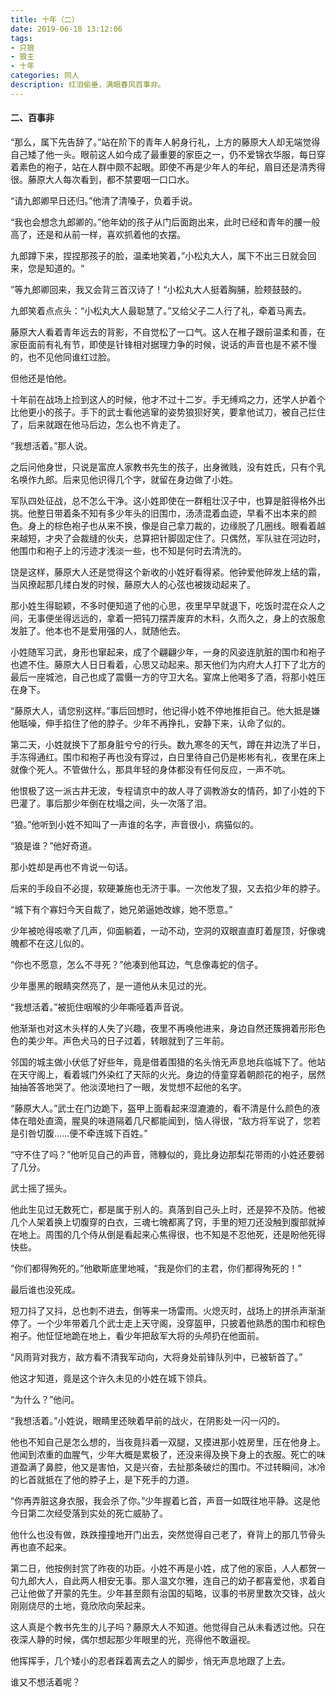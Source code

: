 ```yaml
---
title: 十年（二）
date: 2019-06-18 13:12:06
tags: 
- 只狼
- 狼主
- 十年
categories: 同人
description: 红泪偷垂，满眼春风百事非。
---
```


#### 二、百事非

“那么，属下先告辞了。”站在阶下的青年人躬身行礼，上方的藤原大人却无端觉得自己矮了他一头。眼前这人如今成了最重要的家臣之一，仍不爱锦衣华服，每日穿着素色的袍子，站在人群中颇不起眼。即使不再是少年人的年纪，眉目还是清秀得很。藤原大人每次看到，都不禁要咽一口口水。

“请九郎卿早日还归。”他清了清嗓子，负着手说。

“我也会想念九郎卿的。”他年幼的孩子从门后面跑出来，此时已经和青年的腰一般高了，还是和从前一样，喜欢抓着他的衣摆。

九郎蹲下来，捏捏那孩子的脸，温柔地笑着，”小松丸大人，属下不出三日就会回来，您是知道的。“

”等九郎卿回来，我又会背三首汉诗了！“小松丸大人挺着胸脯，脸颊鼓鼓的。

九郎笑着点点头：“小松丸大人最聪慧了。”又给父子二人行了礼，牵着马离去。

藤原大人看着青年远去的背影，不自觉松了一口气。这人在稚子跟前温柔和善，在家臣面前有礼有节，即使是针锋相对据理力争的时候，说话的声音也是不紧不慢的，也不见他同谁红过脸。

但他还是怕他。

十年前在战场上捡到这人的时候，他才不过十二岁。手无缚鸡之力，还学人护着个比他更小的孩子。手下的武士看他逃窜的姿势狼狈好笑，要拿他试刀，被自己拦住了，后来就跟在他马后边，怎么也不肯走了。

“我想活着。”那人说。

之后问他身世，只说是富庶人家教书先生的孩子，出身微贱，没有姓氏，只有个乳名唤作九郎。后来见他识得几个字，就留在身边做了小姓。

军队四处征战，总不怎么干净。这小姓即使在一群粗壮汉子中，也算是脏得格外出挑。他整日带着条不知有多少年头的旧围巾，汤渍混着血迹，早看不出本来的颜色。身上的棕色袍子也从来不换，像是自己拿刀裁的，边缘脱了几圈线。眼看着越来越短，才央了会裁缝的伙夫，总算把针脚固定住了。只偶然，军队驻在河边时，他围巾和袍子上的污迹才浅淡一些，也不知是何时去清洗的。

饶是这样，藤原大人还是觉得这个新收的小姓好看得紧。他钟爱他碎发上结的霜，当风撩起那几缕白发的时候，藤原大人的心弦也被拨动起来了。

那小姓生得聪颖，不多时便知道了他的心思，夜里早早就退下，吃饭时混在众人之间，无事便坐得远远的，拿着一把钝刀摆弄废弃的木料，久而久之，身上的衣服愈发脏了。他本也不是爱用强的人，就随他去。

小姓随军习武，身形也窜起来，成了个翩翩少年，一身的风姿连肮脏的围巾和袍子也遮不住。藤原大人日日看着，心思又动起来。那天他们为内府大人打下了北方的最后一座城池，自己也成了震慑一方的守卫大名。宴席上他喝多了酒，将那小姓压在身下。

“藤原大人，请您别这样。”事后回想时，他记得小姓不停地推拒自己。他大抵是嫌他聒噪，伸手掐住了他的脖子。少年不再挣扎，安静下来，认命了似的。

第二天，小姓就换下了那身脏兮兮的行头。数九寒冬的天气，蹲在井边洗了半日，手冻得通红。围巾和袍子再也没有穿过，白日里待自己仍是彬彬有礼，夜里在床上就像个死人。不管做什么，那具年轻的身体都没有任何反应，一声不吭。

他恨极了这一派古井无波，专程请京中的故人寻了调教游女的情药，卸了小姓的下巴灌了。事后那少年倒在枕塌之间，头一次落了泪。

“狼。”他听到小姓不知叫了一声谁的名字，声音很小，病猫似的。

“狼是谁？”他好奇道。

那小姓却是再也不肯说一句话。

后来的手段自不必提，软硬兼施也无济于事。一次他发了狠，又去掐少年的脖子。

“城下有个寡妇今天自裁了，她兄弟逼她改嫁，她不愿意。”

少年被呛得咳嗽了几声，仰面躺着，一动不动，空洞的双眼直直盯着屋顶，好像魂魄都不在这儿似的。

“你也不愿意，怎么不寻死？”他凑到他耳边，气息像毒蛇的信子。

少年墨黑的眼睛突然亮了，是一道他从未见过的光。

“我想活着。”被扼住咽喉的少年嘶哑着声音说。

他渐渐也对这木头样的人失了兴趣，夜里不再唤他进来，身边自然还簇拥着形形色色的美少年。声色犬马的日子过着，转眼就到了三年前。

邻国的城主做小伏低了好些年，竟是借着围猎的名头悄无声息地兵临城下了。他站在天守阁上，看着城门外染红了天际的火光。身边的侍童穿着朝颜花的袍子，居然抽抽答答地哭了。他淡漠地扫了一眼，发觉想不起他的名字。

“藤原大人。”武士在门边跪下，盔甲上面看起来湿漉漉的，看不清是什么颜色的液体在暗处直滴，腥臭的味道隔着几尺都能闻到，恼人得很，“敌方将军说了，您若是引咎切腹……便不牵连城下百姓。”

“守不住了吗？”他听见自己的声音，筛糠似的，竟比身边那梨花带雨的小姓还要弱了几分。

武士摇了摇头。

他此生见过无数死亡，都是属于别人的。真落到自己头上时，还是猝不及防。他被几个人架着换上切腹穿的白衣，三魂七魄都离了窍，手里的短刀还没触到腹部就掉在地上。周围的几个侍从倒是看起来心焦得很，也不知是不忍他死，还是盼他死得快些。

“你们都得殉死的。”他歇斯底里地喊，“我是你们的主君，你们都得殉死的！”

最后谁也没死成。

短刀抖了又抖，总也刺不进去，倒等来一场雷雨。火熄灭时，战场上的拼杀声渐渐停了。一个少年带着几个武士走上天守阁，没穿盔甲，只披着他熟悉的围巾和棕色袍子。他怔怔地跪在地上，看少年把敌军大将的头颅扔在他面前。

“风雨背对我方，敌方看不清我军动向，大将身处前锋队列中，已被斩首了。”

他这才知道，竟是这个许久未见的小姓在城下领兵。

“为什么？”他问。

“我想活着。”小姓说，眼睛里还映着早前的战火，在阴影处一闪一闪的。

他也不知自己是怎么想的，当夜竟抖着一双腿，又摸进那小姓房里，压在他身上。他闻到浓重的血腥气，少年大概是累极了，还没来得及换下身上的衣服。死亡的味道盈满了鼻腔，他又是害怕，又是兴奋，去扯那条破烂的围巾。不过转瞬间，冰冷的匕首就抵在了他的脖子上，是下死手的力道。

“你再弄脏这身衣服，我会杀了你。”少年握着匕首，声音一如既往地平静。这是他今日第二次经受落到实处的死亡威胁了。

他什么也没有做，跌跌撞撞地开门出去，突然觉得自己老了，脊背上的那几节骨头再也直不起来。

第二日，他按例封赏了昨夜的功臣。小姓不再是小姓，成了他的家臣，人人都贺一句九郎大人，自此两人相安无事。那人温文尔雅，连自己的幼子都喜爱他，求着自己让他做了开蒙的先生。少年甚至颇有治国的韬略，议事的书房里数次交锋，战火刚刚烧尽的土地，竟欣欣向荣起来。

这人真是个教书先生的儿子吗？藤原大人不知道。他觉得自己从未看透过他。只在夜深人静的时候，偶尔想起那少年眼里的光，亮得他不敢逼视。

他挥挥手，几个矮小的忍者踩着离去之人的脚步，悄无声息地跟了上去。

谁又不想活着呢？








